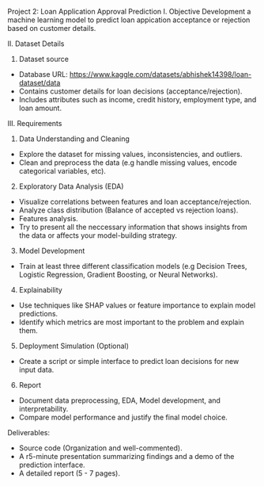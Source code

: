 Project 2: Loan Application Approval Prediction
I. Objective
Development a machine learning model to predict loan appication acceptance or rejection based on  customer details.

II. Dataset Details
1. Dataset source
- Database URL: https://www.kaggle.com/datasets/abhishek14398/loan-dataset/data
- Contains customer details for loan decisions (acceptance/rejection).
- Includes attributes such as income, credit history, employment type, and loan amount.

III. Requirements
1. Data Understanding and Cleaning
- Explore the dataset for missing values, inconsistencies, and outliers.
- Clean and preprocess the data (e.g handle missing values, encode categorical variables, etc).

2. Exploratory Data Analysis (EDA)
- Visualize correlations between features and loan acceptance/rejection.
- Analyze class distribution (Balance of accepted vs rejection loans).
- Features analysis.
- Try to present all the neccessary information that shows insights from the data or affects your model-building strategy.

3. Model Development
- Train at least three different classification models (e.g Decision Trees, Logistic Regression, Gradient Boosting, or Neural Networks).

4. Explainability
- Use techniques like SHAP values or feature importance to explain model predictions.
- Identify which metrics are most important to the problem and explain them.

5. Deployment Simulation (Optional)
- Create a script or simple interface to predict loan decisions for new input data.

6. Report 
- Document data preprocessing, EDA, Model development, and interpretability.
- Compare model performance and justify the final model choice.

Deliverables:
- Source code (Organization and well-commented).
- A r5-minute presentation summarizing findings and a demo of the prediction interface.
- A detailed report (5 - 7 pages).